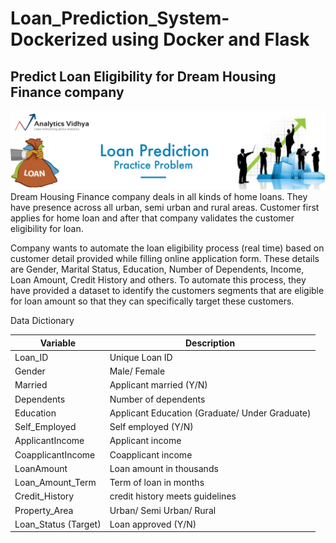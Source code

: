# Loan_Prediction_System-Dockerized using Docker and Flask
## Predict Loan Eligibility for Dream Housing Finance company
![Alt text](thumbnail.png "Optional title")
Dream Housing Finance company deals in all kinds of home loans. They have presence across all urban, semi urban and rural areas. Customer first applies for home loan and after that company validates the customer eligibility for loan.

Company wants to automate the loan eligibility process (real time) based on customer detail provided while filling online application form. These details are Gender, Marital Status, Education, Number of Dependents, Income, Loan Amount, Credit History and others. To automate this process, they have provided a dataset to identify the customers segments that are eligible for loan amount so that they can specifically target these customers. 

Data Dictionary

|Variable|	Description|
|---------|---------------|
|Loan_ID	|Unique Loan ID|
|Gender	|Male/ Female|
|Married	|Applicant married (Y/N)|
|Dependents	|Number of dependents|
|Education	|Applicant Education (Graduate/ Under Graduate)|
|Self_Employed	|Self employed (Y/N)|
|ApplicantIncome	|Applicant income|
|CoapplicantIncome|	Coapplicant income|
|LoanAmount|	Loan amount in thousands|
|Loan_Amount_Term|	Term of loan in months|
|Credit_History|	credit history meets guidelines|
|Property_Area	|Urban/ Semi Urban/ Rural|
|Loan_Status	(Target)| Loan approved (Y/N)|
